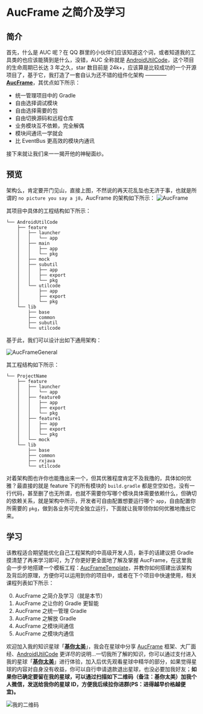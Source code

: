 # AucFrame 之简介及学习

## 简介
首先，什么是 AUC 呢？在 QQ 群里的小伙伴们应该知道这个词，或者知道我的工具类的也应该能猜到是什么，没错，AUC 全称就是 [AndroidUtilCode](https://github.com/Blankj/AndroidUtilCode)，这个项目的生命周期已长达 3 年之久，star 数目前是 24k+，应该算是比较成功的一个开源项目了，基于它，我打造了一套自认为还不错的组件化架构 ———— **[AucFrame](https://github.com/Blankj/AucFrameTemplate)**，其优点如下所示：

* 统一管理项目中的 Gradle
* 自由选择调试模块
* 自由选择需要的包
* 自由切换源码和远程仓库
* 业务模块互不依赖，完全解偶
* 模块间通讯一学就会
* 比 EventBus 更高效的模块内通讯

接下来就让我们来一一揭开他的神秘面纱。

## 预览
架构么，肯定要开门见山，直接上图，不然说的再天花乱坠也无济于事，也就是所谓的 `no picture you say a j8`，AucFrame 的架构如下所示：
![AucFrame](http://ww1.sinaimg.cn/large/b75b8776ly1g5byaor9aej20s10kl0uo.jpg)

其项目中具体的工程结构如下所示：
```
└── AndroidUtilCode
    ├── feature
    │   ├── launcher
    │   │   └── app
    │   ├── main
    │   │   ├── app
    │   │   └── pkg
    │   ├── mock
    │   ├── subutil
    │   │   ├── app
    │   │   ├── export
    │   │   └── pkg
    │   └── utilcode
    │       ├── app
    │       ├── export
    │       └── pkg
    └── lib
        ├── base
        ├── common
        ├── subutil
        └── utilcode
```

基于此，我们可以设计出如下通用架构：

![AucFrameGeneral](http://ww1.sinaimg.cn/large/b75b8776ly1g5byaxfsbuj20s10kptam.jpg)

其工程结构如下所示：
```
└── ProjectName
    ├── feature
    │   ├── launcher
    │   │   └── app
    │   ├── feature0
    │   │   ├── app
    │   │   ├── export
    │   │   └── pkg
    │   ├── feature1
    │   │   ├── app
    │   │   ├── export
    │   │   └── pkg
    │   └── mock
    └── lib
        ├── base
        ├── common
        ├── rxjava
        └── utilcode
```

对着架构图也许你也能撸出来一个，但其优雅程度肯定不及我撸的，具体如何优雅？最直接的就是 feature 下的所有模块的 `build.gradle` 都是空空如也，没有一行代码，甚至删了也无所谓，也就不需要你写哪个模块具体需要依赖什么，但确切的依赖关系，就是架构中所示，开发者可自由配置想要运行哪个 `app`，自由配置你所需要的 `pkg`，做到各业务可完全独立运行，下面就让我带领你如何优雅地撸出它来。


## 学习
该教程适合期望能优化自己工程架构的中高级开发人员，新手的话建议把 Gradle 摸清楚了再来学习即可，为了你更好更全面地了解及掌握 AucFrame，在这里我会一步步地搭建一个模板工程：[AucFrameTemplate](https://github.com/Blankj/AucFrameTemplate)，并教你如何搭建出该架构及背后的原理，方便你可以运用到你的项目中，或者在下个项目中快速使用，相关课程列表如下所示：

0. AucFrame 之简介及学习（就是本节）
1. AucFrame 之让你的 Gradle 更智能
2. AucFrame 之统一管理 Gradle
3. AucFrame 之解放 Gradle
4. AucFrame 之模块间通信
5. AucFrame 之模块内通信


欢迎加入我的知识星球「**[基你太美](https://t.zsxq.com/FmeqfYF)**」，我会在星球中分享 [AucFrame](https://blankj.com/2019/07/22/auc-frame/) 框架、大厂面经、[AndroidUtilCode](https://github.com/Blankj/AndroidUtilCode) 更详尽的说明...一切我所了解的知识，你可以通过支付进入我的星球「**[基你太美](https://t.zsxq.com/FmeqfYF)**」进行体验，加入后优先观看星球中精华的部分，如果觉得星球的内容对自身没有收益，你可以自行申请退款退出星球，也没必要加我好友；**如果你已确定要留在我的星球，可以通过扫描如下二维码（备注：基你太美）加我个人微信，发送给我你的星球 ID，方便我后续拉你进群(PS：进得越早价格越便宜)。**

![我的二维码](https://raw.githubusercontent.com/Blankj/AndroidUtilCode/master/art/wechat.png)